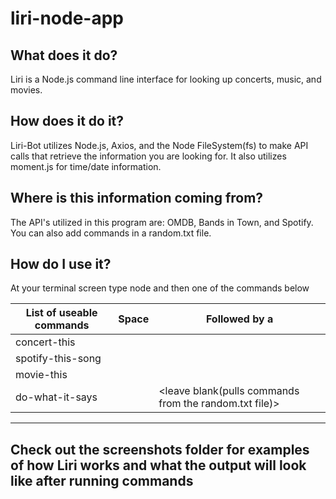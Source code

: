 # liri-node-app

## What does it do?
Liri is a Node.js command line interface for looking up concerts, music, and movies.

## How does it do it?
Liri-Bot utilizes Node.js, Axios, and the Node FileSystem(fs) to make API calls that retrieve the information you are looking for. It also utilizes moment.js for time/date information.

## Where is this information coming from?
The API's utilized in this program are: OMDB, Bands in Town, and Spotify. You can also add commands in a random.txt file.  

## How do I use it?
At your terminal screen type node and then one of the commands below 

| List of useable commands | Space | Followed by a |
| ------------------------ | ----- | ------------- |
| concert-this | <space> | <band>  |
| spotify-this-song | <space> | <song title> |
| movie-this | <space> | <movie name> |
| do-what-it-says | <space> | <leave blank(pulls commands from the random.txt file)> |
 ------------------------------------------------------------------------------------------

## Check out the screenshots folder for examples of how Liri works and what the output will look like after running commands
